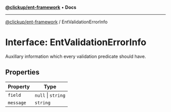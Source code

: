 [**@clickup/ent-framework**](../README.md) • **Docs**

***

[@clickup/ent-framework](../globals.md) / EntValidationErrorInfo

# Interface: EntValidationErrorInfo

Auxillary information which every validation predicate should have.

## Properties

| Property | Type |
| ------ | ------ |
| `field` | `null` \| `string` |
| `message` | `string` |
